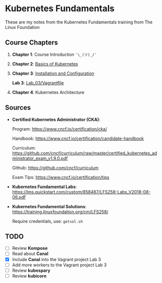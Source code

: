 # Kubernetes Fundamentals

These are my notes from the Kubernetes Fundamentals training from The Linux Foundation

## Course Chapters

1. **Chapter 1**: Course Introduction `¯\_(ツ)_/¯`

2. **Chapter 2**: [Basics of Kubernetes](Ch02.md)

3. **Chapter 3**: [Installation and Configuration](Ch03.md)

   **Lab 3**: [Lab_03/Vagrantfile](./Lab_03/Vagrantfile)

4. **Chapter 4**: Kubernetes Architecture

## Sources

* **Certified Kubernetes Administrator (CKA)**:

  Program: https://www.cncf.io/certification/cka/

  Handbook: https://www.cncf.io/certification/candidate-handbook

  Curriculum: https://github.com/cncf/curriculum/raw/master/certified_kubernetes_administrator_exam_v1.9.0.pdf

  Github: https://github.com/cncf/curriculum

  Exam Tips: https://www.cncf.io/certification/tips

* **Kubernetes Fundamental Labs**: https://lms.quickstart.com/custom/858487/LFS258-Labs_V2018-08-06.pdf

* **Kubernetes Fundamental Solutions**: https://training.linuxfoundation.org/cm/LFS258/

  Require credentials, use: `getsol.sh`

## TODO

* [ ] Review **Kompose**
* [ ] Read about **Canal**
* [x] Include **Canal** into the Vagrant project Lab 3
* [ ] Add more workers to the Vagrant project Lab 3
* [ ] Review **kubespary**
* [ ] Review **kubicorn**
